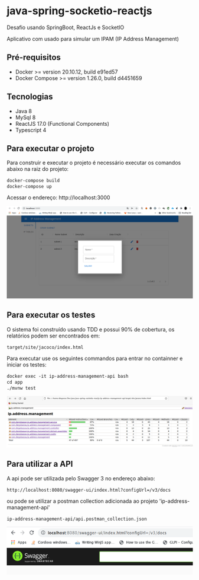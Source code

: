 # java-spring-socketio-reactjs

Desafio usando SpringBoot, ReactJs e SocketIO

Aplicativo com usado para simular um IPAM (IP Address Management)

## Pré-requisitos

* Docker >= version 20.10.12, build e91ed57
* Docker Compose >= version 1.26.0, build d4451659

## Tecnologias

* Java 8
* MySql 8
* ReactJS 17.0 (Functional Components)
* Typescript 4

## Para executar o projeto
Para construir e executar o projeto é necessário executar os comandos abaixo na raiz do projeto:
```
docker-compose build
docker-compose up
```
Acessar o endereço: http://localhost:3000

![vnc](https://github.com/diegobassay/java-spring-socketio-reactjs/blob/main/screenshots/screenshot1.png)


## Para executar os testes
O sistema foi construído usando TDD e possui 90% de cobertura, os relatórios podem ser encontrados em:
```
target/site/jacoco/index.html
```
Para executar use os seguintes commandos para entrar no containner e iniciar os testes:
```
docker exec -it ip-address-management-api bash
cd app
./mvnw test
```

![vnc](https://github.com/diegobassay/java-spring-socketio-reactjs/blob/main/screenshots/screenshot2.png)


## Para utilizar a API
A api pode ser utilizada pelo Swagger 3 no endereço abaixo:
```
http://localhost:8080/swagger-ui/index.html?configUrl=/v3/docs
```

ou pode se utilizar a postman collection adicionada ao projeto 'ip-address-management-api'

```
ip-address-management-api/api.postman_collection.json
```

![vnc](https://github.com/diegobassay/java-spring-socketio-reactjs/blob/main/screenshots/screenshot3.png)


